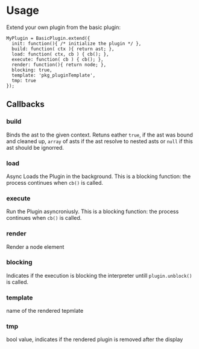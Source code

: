# Usage

Extend your own plugin from the basic plugin:
```
MyPlugin = BasicPlugin.extend({
  init: function(){ /* initialize the plugin */ },
  build: function( ctx ){ return ast; },
  load: function( ctx, cb ) { cb(); },
  execute: function( cb ) { cb(); },
  render: function(){ return node; },
  blocking: true,
  template: 'pkg_pluginTemplate',
  tmp: true
});
```

## Callbacks
### build
Binds the ast to the given context. 
Retuns eather `true`, if the ast was bound and cleaned up, `array` of asts if the ast resolve to nested asts or `null` if this ast should be ignorred.
### load
Async Loads the Plugin in the background. 
This is a blocking function: the process continues when `cb()` is called.
### execute
Run the Plugin asyncroniusly.
This is a blocking function: the process continues when `cb()` is called.
### render
Render a node element
### blocking
Indicates if the execution is blocking the interpreter untill `plugin.unblock()` is called.
### template
name of the rendered tepmlate
### tmp
bool value, indicates if the rendered plugin is removed after the display

